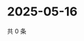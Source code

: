 # 2025-05-16

共 0 条

<!-- BEGIN ZHIHUQUESTIONS -->
<!-- 最后更新时间 Fri May 16 2025 16:15:56 GMT+0800 (China Standard Time) -->

<!-- END ZHIHUQUESTIONS -->
